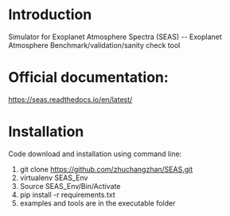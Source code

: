 # Introduction
Simulator for Exoplanet Atmosphere Spectra (SEAS)
-- Exoplanet Atmosphere Benchmark/validation/sanity check tool

# Official documentation:
https://seas.readthedocs.io/en/latest/



# Installation
Code download and installation using command line:

1. git clone https://github.com/zhuchangzhan/SEAS.git
2. virtualenv SEAS_Env
3. Source SEAS_Env/Bin/Activate
4. pip install -r requirements.txt
5. examples and tools are in the executable folder

